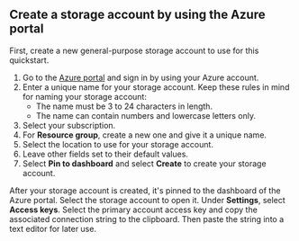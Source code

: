 ## Create a storage account by using the Azure portal

First, create a new general-purpose storage account to use for this quickstart. 

1. Go to the [Azure portal](https://portal.azure.com/#create/Microsoft.StorageAccount-ARM) and sign in by using your Azure account. 
2. Enter a unique name for your storage account. Keep these rules in mind for naming your storage account:
    - The name must be 3 to 24 characters in length.
    - The name can contain numbers and lowercase letters only.
4. Select your subscription. 
5. For **Resource group**, create a new one and give it a unique name. 
6. Select the location to use for your storage account.
7. Leave other fields set to their default values.
8. Select **Pin to dashboard** and select **Create** to create your storage account. 

After your storage account is created, it's pinned to the dashboard of the Azure portal. Select the storage account to open it. Under **Settings**, select **Access keys**. Select the primary account access key and copy the associated connection string to the clipboard. Then paste the string into a text editor for later use.
